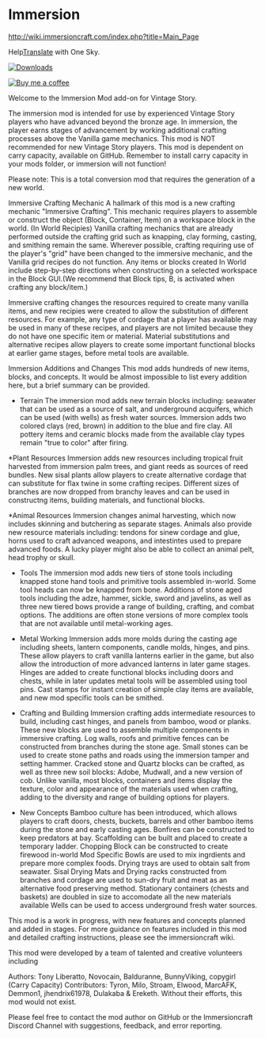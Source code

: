# Immersion

http://wiki.immersioncraft.com/index.php?title=Main_Page

Help<a href="https://osm7bmw.oneskyapp.com/collaboration/project?id=167440">Translate</a> with One Sky.


[![Downloads](https://img.shields.io/github/downloads/TonyLiberatto/Immersion/total?style=for-the-badge)](https://github.com/TonyLiberatto/Immersion/releases)

[![Buy me a coffee](https://bmc-cdn.nyc3.digitaloceanspaces.com/BMC-button-images/custom_images/orange_img.png)](https://www.buymeacoffee.com/LT6jNpWMI)

Welcome to the Immersion Mod add-on for Vintage Story.

The immersion mod is intended for use by experienced Vintage Story players who have advanced beyond the bronze age. In immersion, the player earns stages of advancement by working additional crafting processes above the Vanilla game mechanics. This mod is NOT recommended for new Vintage Story players.  This mod is dependent on carry capacity, available on GitHub. Remember to install carry capacity in your mods folder, or immersion will not function!

Please note: This is a total conversion mod that requires the generation of a new world.

Immersive Crafting Mechanic
A hallmark of this mod is a new crafting mechanic "Immersive Crafting". This mechanic requires players to assemble or construct the object (Block, Container, Item) on a workspace block in the world. (In World Recipies) Vanilla crafting mechanics that are already performed outside the crafting grid such as knapping, clay forming, casting, and smithing remain the same. 
Wherever possible, crafting requiring use of the player's "grid" have been changed to the immersive mechanic, and the Vanilla grid recipes do not function. Any items or blocks created In World include step-by-step directions when constructing on a selected workspace in the Block GUI.(We recommend that Block tips, B, is activated when crafting any block/item.)

Immersive crafting changes the resources required to create many vanilla items, and new recipies were created to allow the substitution of different resources. For example, any type of cordage that a player has available may be used in many of these recipes, and players are not limited because they do  not have one specific item or material. Material substitutions and alternative recipes allow players to create some important functional blocks at earlier game stages, before metal tools are available.

Immersion Additions and Changes
This mod adds hundreds of new items, blocks, and concepts. It would be almost impossible to list every addition here, but a brief summary can be provided.

* Terrain
The immersion mod adds new terrain blocks including: seawater that can be used as a source of salt, and underground acquifers, which can be used (with wells) as fresh water sources. Immersion adds two colored clays (red, brown) in addition to the blue and fire clay. All pottery items and ceramic blocks made from the available clay types remain "true to color" after firing. 

*Plant Resources
Immersion adds new resources including tropical fruit harvested from immersion palm trees, and giant reeds as sources of reed bundles. New sisal plants allow players to create alternative cordage that can substitute for flax twine in some crafting recipes. Different sizes of branches are now dropped from branchy leaves and can be used in constructng items, building materials, and functional blocks. 

*Animal Resources
Immersion changes animal harvesting, which now includes skinning and butchering as separate stages. Animals also provide new resource materials including: tendons for sinew cordage and glue, horns used to craft advanced weapons, and intestintes used to prepare advanced foods. A lucky player might also be able to collect an animal pelt, head trophy or skull.

* Tools
The immersion mod adds new tiers of stone tools including knapped stone hand tools and primitive tools assembled in-world. Some tool heads can now be knapped from bone. Additions of stone aged tools including the adze, hammer, sickle, sword and javelins, as well as three new tiered bows provide a range of building, crafting, and combat options.  The additions are often stone versions of more complex tools that are not available until metal-working ages. 

* Metal Working
Immersion adds more molds during the casting age including sheets, lantern components, candle molds, hinges, and pins. These allow players to craft vanilla lanterns earlier in the game, but also allow the introduction of more advanced lanterns in later game stages. Hinges are added to create functional blocks including doors and chests, while in later updates metal tools will be assembled using tool pins. Cast stamps for instant creation of simple clay items are available, and new mod specific tools can be smithed.

* Crafting and Building
Immersion crafting adds intermediate resources to build, including cast hinges, and panels from bamboo, wood or planks. These new blocks are used to assemble multiple components in immersive crafting. Log walls, roofs and primitive fences can be constructed from branches during the stone age. Small stones can be used to create stone paths and roads using  the immersion tamper and setting hammer. Cracked stone and Quartz blocks can be crafted, as well as three new soil blocks: Adobe, Mudwall, and a new version of cob. Unlike vanilla, most blocks, containers and items display the texture, color and appearance of the materials used when crafting, adding to the diversity and range of building options for players.

* New Concepts
Bamboo culture has been introduced, which allows players to craft doors, chests, buckets, barrels and other bamboo items during the stone and early casting ages.
Bonfires can be constructed to keep predators at bay.
Scaffolding can be built and placed to create a temporary ladder.
Chopping Block can be constructed to create firewood in-world
Mod Specific Bowls are used to mix ingrdients and prepare more complex foods.
Drying trays are used to obtain salt from seawater.
Sisal Drying Mats and Drying racks constructed from branches and cordage are used to sun-dry fruit and meat as an alternative food preserving method.
Stationary containers (chests and baskets) are doubled in size to accomodate all the new materials available
Wells can be used to access underground fresh water sources.


This mod is a work in progress, with new features and concepts planned and added in stages. For more guidance on features included in this mod and detailed crafting instructions, please see the immersioncraft wiki.

This mod were developed by a team of talented and creative volunteers including

Authors: Tony Liberatto, Novocain, Balduranne, BunnyViking, copygirl (Carry Capacity)
Contributors: Tyron, Milo, Stroam, Elwood, MarcAFK, Demmon1, jhendrix61978, Dulakaba & Ereketh.
Without their efforts, this mod would not exist.

Please feel free to contact the mod author on GitHub or the Immersioncraft Discord Channel with suggestions, feedback, and error reporting.
